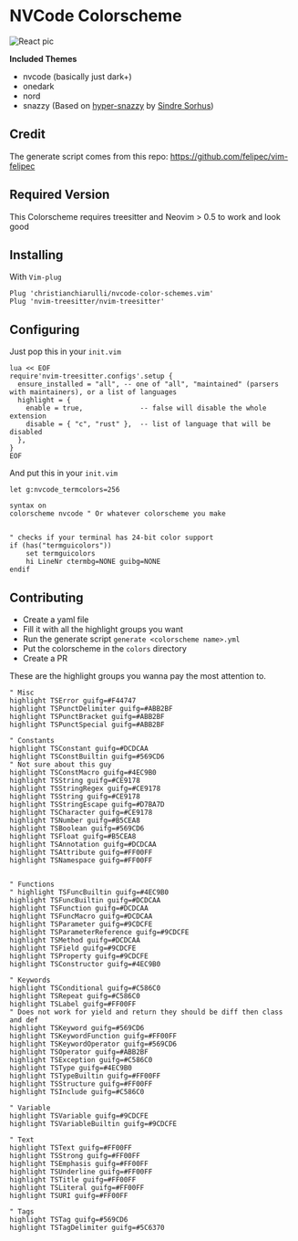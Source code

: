 # NVCode Colorscheme

![React pic](./assets/react.png)

**Included Themes**

- nvcode (basically just dark+)
- onedark
- nord
- snazzy (Based on [hyper-snazzy](https://github.com/sindresorhus/hyper-snazzy/) by [Sindre Sorhus](https://sindresorhus.com))

## Credit

The generate script comes from this repo: https://github.com/felipec/vim-felipec

## Required Version

This Colorscheme requires treesitter and Neovim > 0.5 to work and look good

## Installing

With `Vim-plug`

```
Plug 'christianchiarulli/nvcode-color-schemes.vim'
Plug 'nvim-treesitter/nvim-treesitter'
```

## Configuring

Just pop this in your `init.vim`

```
lua << EOF
require'nvim-treesitter.configs'.setup {
  ensure_installed = "all", -- one of "all", "maintained" (parsers with maintainers), or a list of languages
  highlight = {
    enable = true,              -- false will disable the whole extension
    disable = { "c", "rust" },  -- list of language that will be disabled
  },
}
EOF
```

And put this in your `init.vim`

```
let g:nvcode_termcolors=256

syntax on
colorscheme nvcode " Or whatever colorscheme you make


" checks if your terminal has 24-bit color support
if (has("termguicolors"))
    set termguicolors
    hi LineNr ctermbg=NONE guibg=NONE
endif
```

## Contributing

- Create a yaml file
- Fill it with all the highlight groups you want
- Run the generate script `generate <colorscheme name>.yml`
- Put the colorscheme in the `colors` directory
- Create a PR

These are the highlight groups you wanna pay the most attention to.

```
" Misc
highlight TSError guifg=#F44747
highlight TSPunctDelimiter guifg=#ABB2BF
highlight TSPunctBracket guifg=#ABB2BF
highlight TSPunctSpecial guifg=#ABB2BF

" Constants
highlight TSConstant guifg=#DCDCAA
highlight TSConstBuiltin guifg=#569CD6
" Not sure about this guy
highlight TSConstMacro guifg=#4EC9B0
highlight TSString guifg=#CE9178
highlight TSStringRegex guifg=#CE9178
highlight TSString guifg=#CE9178
highlight TSStringEscape guifg=#D7BA7D
highlight TSCharacter guifg=#CE9178
highlight TSNumber guifg=#B5CEA8
highlight TSBoolean guifg=#569CD6
highlight TSFloat guifg=#B5CEA8
highlight TSAnnotation guifg=#DCDCAA
highlight TSAttribute guifg=#FF00FF
highlight TSNamespace guifg=#FF00FF


" Functions
" highlight TSFuncBuiltin guifg=#4EC9B0
highlight TSFuncBuiltin guifg=#DCDCAA
highlight TSFunction guifg=#DCDCAA
highlight TSFuncMacro guifg=#DCDCAA
highlight TSParameter guifg=#9CDCFE
highlight TSParameterReference guifg=#9CDCFE
highlight TSMethod guifg=#DCDCAA
highlight TSField guifg=#9CDCFE
highlight TSProperty guifg=#9CDCFE
highlight TSConstructor guifg=#4EC9B0

" Keywords
highlight TSConditional guifg=#C586C0
highlight TSRepeat guifg=#C586C0
highlight TSLabel guifg=#FF00FF
" Does not work for yield and return they should be diff then class and def
highlight TSKeyword guifg=#569CD6
highlight TSKeywordFunction guifg=#FF00FF
highlight TSKeywordOperator guifg=#569CD6
highlight TSOperator guifg=#ABB2BF
highlight TSException guifg=#C586C0
highlight TSType guifg=#4EC9B0
highlight TSTypeBuiltin guifg=#FF00FF
highlight TSStructure guifg=#FF00FF
highlight TSInclude guifg=#C586C0

" Variable
highlight TSVariable guifg=#9CDCFE
highlight TSVariableBuiltin guifg=#9CDCFE

" Text
highlight TSText guifg=#FF00FF
highlight TSStrong guifg=#FF00FF
highlight TSEmphasis guifg=#FF00FF
highlight TSUnderline guifg=#FF00FF
highlight TSTitle guifg=#FF00FF
highlight TSLiteral guifg=#FF00FF
highlight TSURI guifg=#FF00FF

" Tags
highlight TSTag guifg=#569CD6
highlight TSTagDelimiter guifg=#5C6370
```
